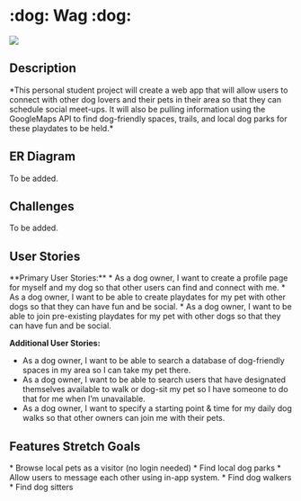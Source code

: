 <h1>:dog: Wag :dog:</h1>

<a href="https://codeclimate.com/github/jamesacero/wag"><img src="https://codeclimate.com/github/jamesacero/wag/badges/gpa.svg" /></a>
<h2>Description</h2>
*This personal student project will create a web app that will allow users to connect with other dog lovers and their pets in their area so that they can schedule social meet-ups. It will also be pulling information using the GoogleMaps API to find dog-friendly spaces, trails, and local dog parks for these playdates to be held.*

<h2>ER Diagram</h2>
To be added.

<h2>Challenges</h2>
To be added.

<h2>User Stories</h2>
**Primary User Stories:**
* As a dog owner, I want to create a profile page for myself and my dog so that other users can find and connect with me.
* As a dog owner, I want to be able to create playdates for my pet with other dogs so that they can have fun and be social.
* As a dog owner, I want to be able to join pre-existing playdates for my pet with other dogs so that they can have fun and be social.

**Additional User Stories:**
* As a dog owner, I want to be able to search a database of dog-friendly spaces in my area so I can take my pet there.
* As a dog owner, I want to be able to search users that have designated themselves available to walk or dog-sit my pet so I have someone to do that for me when I’m unavailable.
* As a dog owner, I want to specify a starting point & time for my daily dog walks so that other owners can join me with their pets.

<h2>Features Stretch Goals</h2>
* Browse local pets as a visitor (no login needed)
* Find local dog parks
* Allow users to message each other using in-app system.
* Find dog walkers
* Find dog sitters
